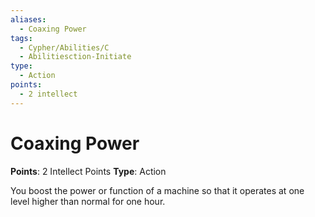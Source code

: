 ```yaml
---
aliases:
  - Coaxing Power
tags:
  - Cypher/Abilities/C
  - Abilitiesction-Initiate
type:
  - Action
points:
  - 2 intellect
---
```


# Coaxing Power

**Points**: 2 Intellect Points
**Type**: Action

You boost the power or function of a machine so that it operates at one level higher than normal for one hour.
